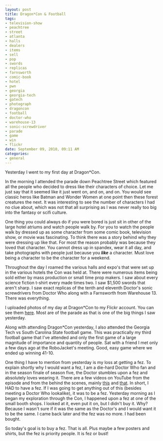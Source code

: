 ```yaml
--- 
layout: post
title: Dragon*Con & Football
tags: 
- television-show
- peachtree
- street
- atlanta
- halls
- dealers
- items
- sell
- pop
- swords
- replicas
- farnsworth
- comic-book
- hotel
- pwn
- georgia
- georgia-tech
- gatech
- photograph
- dragoncon
- football
- doctor-who
- warehouse-13
- sonic-screwdriver
- parade
- game
- win
- flickr
date: September 09, 2010, 09:11 AM
categories: 
- general
---
```

Yesterday I went to my first day at Dragon\*Con.

In the morning I attended the parade down Peachtree Street which featured all the people who decided to dress like their characters of choice. Let me just say that it seemed like it just went on, and on, and on. You would see classic heros like Batman and Wonder Women at one point then these forest creatures the next. It was interesting to see the number of characters I had no clue about, which was not that all surprising as I was never really too big into the fantasy or scifi culture.

One thing you could always do if you were bored is just sit in other of the large hotel atriums and watch people walk by. For you to watch the people walk by dressed up as some character from some comic book, television show, or movie was fascinating. To think there was a story behind why they were dressing up like that. For most the reason probably was because they loved that character. You cannot dress up in spandex, wear it all day, and take photographs with people just because you **_like_** a character. Must love being a character to be the character for a weekend.

Throughout the day I roamed the various halls and expo's that were set up in the various hotels the Con was held at. There were numerous items being sold either by mass production or small time prop makers. I saw about every science fiction t-shirt every made times two. I saw $1,500 swords that aren't sharp. I saw exact replicas of the tenth and eleventh Doctor's sonic screwdrivers from Doctor Who along with a Farnsworth from Warehouse 13. There was everything.

I uploaded photos of my day at Dragon\*Con to my Flickr account. You can see them [here](http://www.flickr.com/photos/tannerld/sets/72157624758489113/). Most are of the parade as that is one of the big things I saw yesterday.

Along with attending Dragon\*Con yesterday, I also attended the Georgia Tech vs South Carolina State football game. This was practically my third football game that I've attended and only the first game of a large magnitude of importance and quantity of people. Sat with a friend I met only a few days ago at the RoboJacket's meeting. Good, easy game where we ended up winning 41-10.

One thing I have to mention from yesterday is my loss at getting a fez. To explain shortly why I would want a fez, I am a die-hard Doctor Who fan and in the season finale of season five, the Doctor stumbles upon a fez and absolutely loves wearing it. There are a few videos on YouTube from the episode and from the behind the scenes, mainly [this](http://www.youtube.com/watch?v=bvWYw0CnuSI) and [that](http://www.youtube.com/watch?v=LZ2_cPIwNJk). In short, I HAD to have a fez. If I was going to get anything out of this (besides meeting a Doctor Who lookalike), it was to be a fez. Yesterday morning as I began my exploration through the Con, I happened upon a fez at one of the small booth shops. I looked at it, even put it on, but I didn't buy it. Why? Because I wasn't sure if it was the same as the Doctor's and I would want it to be the same. I came back later and the fez was no more. I had been bought.

So today's goal is to buy a fez. That is all. Plus maybe a few posters and shirts, but the fez is priority people. It is fez or bust!
